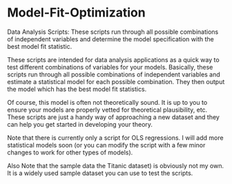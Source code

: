 # Model-Fit-Optimization
Data Analysis Scripts: These scripts run through all possible combinations of independent variables and determine the model specification with the best model fit statistic.


These scripts are intended for data analysis applications as a quick way to test different combinations of variables for your models. 
Basically, these scripts run through all possible combinations of independent variables and estimate a statistical model for each possible combination. 
They then output the model which has the best model fit statistics.

Of course, this model is often not theoretically sound. It is up to you to ensure your models are properly vetted for theoretical plausibility, etc. 
These scripts are just a handy way of approaching a new dataset and they can help you get started in developing your theory.

Note that there is currently only a script for OLS regressions. 
I will add more statistical models soon (or you can modify the script with a few minor changes to work for other types of models).

Also Note that the sample data the Titanic dataset) is obviously not my own. It is a widely used sample dataset you can use to test the scripts.
